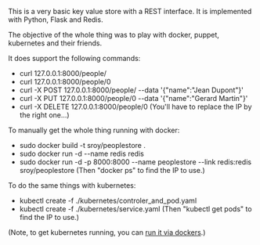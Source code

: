 This is a very basic key value store with a REST interface.
It is implemented with Python, Flask and Redis.

The objective of the whole thing was to play with docker, puppet, kubernetes and their friends.

It does support the following commands:
 * curl 127.0.0.1:8000/people/
 * curl 127.0.0.1:8000/people/0
 * curl -X POST 127.0.0.1:8000/people/ --data '{"name":"Jean Dupont"}'
 * curl -X PUT 127.0.0.1:8000/people/0 --data '{"name":"Gerard Martin"}'
 * curl -X DELETE 127.0.0.1:8000/people/0
(You'll have to replace the IP by the right one...)

To manually get the whole thing running with docker:
 * sudo docker build -t sroy/peoplestore .
 * sudo docker run -d --name redis redis
 * sudo docker run -d -p 8000:8000 --name peoplestore --link redis:redis sroy/peoplestore
(Then "docker ps" to find the IP to use.)

To do the same things with kubernetes:
 * kubectl create -f ./kubernetes/controler_and_pod.yaml
 * kubectl create -f ./kubernetes/service.yaml
(Then "kubectl get pods" to find the IP to use.)

(Note, to get kubernetes running, you can [run it via dockers](http://kubernetes.io/v1.0/docs/getting-started-guides/docker.html).)

